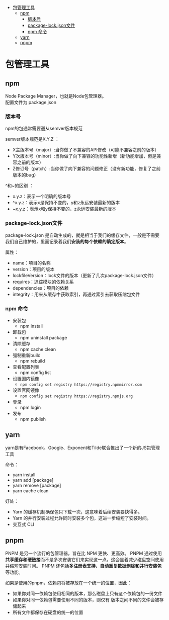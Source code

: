 - [包管理工具](#包管理工具)
  - [npm](#npm)
    - [版本号](#版本号)
    - [package-lock.json文件](#package-lockjson文件)
    - [npm 命令](#npm-命令)
  - [yarn](#yarn)
  - [pnpm](#pnpm)


# 包管理工具
## npm
Node Package Manager，也就是Node包管理器。  
配置文件为 package.json

### 版本号
npm的包通常需要遵从semver版本规范 

semver版本规范是X.Y.Z ：
- X主版本号（major）:当你做了不兼容的API修改（可能不兼容之前的版本） 
- Y次版本号（minor）:当你做了向下兼容的功能性新增（新功能增加，但是兼容之前的版本） 
- Z修订号（patch）:当你做了向下兼容的问题修正（没有新功能，修复了之前版本的bug） 

^和~的区别 ：
- x.y.z：表示一个明确的版本号 
- ^x.y.z：表示x是保持不变的，y和z永远安装最新的版本
- ~x.y.z：表示x和y保持不变的，z永远安装最新的版本

### package-lock.json文件
package-lock.json 是自动生成的，就是相当于我们的缓存文件，一般是不需要我们自己维护的，里面记录着我们**安装的每个依赖的确定版本**。

属性：
- name：项目的名称
- version：项目的版本
- lockfileVersion：lock文件的版本（更新了几次package-lock.json文件）
- requires：追踪模块的依赖关系
- dependencies：项目的依赖
- integrity：用来从缓存中获取索引，再通过索引去获取压缩包文件

### npm 命令
- 安装包
  - npm install
- 卸载包
  - npm uninstall package
- 清除缓存
  - npm cache clean
- 强制重新build 
  - npm rebuild
- 查看配置列表
  - npm config list
- 设置国内镜像
  - `npm config set registry https://registry.npmmirror.com`
- 设置官网镜像
  - `npm config set registry https://registry.npmjs.org`
- 登录
  - npm login
- 发布
  - npm publish

## yarn
yarn是有Facebook、Google、Exponent和Tilde联合推出了一个新的JS包管理工具

命令：  
- yarn install
- yarn add [package]
- yarn remove [package]
- yarn cache clean

好处：
- Yarn 的缓存机制确保包只下载一次，这意味着后续安装要快得多。
- Yarn 的并行安装过程允许同时安装多个包，这进一步缩短了安装时间。
- 交互式 CLI

## pnpm
PNPM 是另一个流行的包管理器，旨在比 NPM 更快、更高效。 PNPM 通过使用**共享缓存和硬链接**而不是多次安装它们来实现这一点。这会显着减少磁盘空间使用并缩短安装时间。 PNPM 还包括**多注册表支持、自动重复数据删除和并行安装包**等功能。

如果是使用的pnpm，依赖包将被存放在一个统一的位置，因此：
- 如果你对同一依赖包使用相同的版本，那么磁盘上只有这个依赖包的一份文件
- 如果你对同一依赖包需要使用不同的版本，则仅有 版本之间不同的文件会被存储起来
- 所有文件都保存在硬盘的统一的位置 